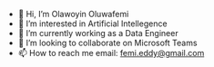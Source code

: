 - 👋 Hi, I’m Olawoyin Oluwafemi
- 👀 I’m interested in Artificial Intellegence
- 🌱 I’m currently working as a Data Engineer
- 💞️ I’m looking to collaborate on Microsoft Teams
- 📫 How to reach me email: femi.eddy@gmail.com
<!---
Olawoyin007/Olawoyin007 is a ✨ special ✨ repository because its `README.md` (this file) appears on your GitHub profile.
You can click the Preview link to take a look at your changes.
--->
